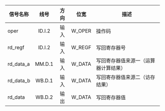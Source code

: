 | 信号名称  |  线号  | 方向 |  位宽  | 描述                                 |
| --------- | :----: | :--: | :----: | ------------------------------------ |
| oper      | ID.I.2 | 输入 | W_OPER | 操作码                               |
| rd_regf   | ID.I.2 | 输入 | W_REGF | 写回寄存器号                         |
| rd_data_a | MM.D.1 | 输入 | W_DATA | 写回寄存器值来源一（运算器计算结果） |
| rd_data_b | WB.D.1 | 输入 | W_DATA | 写回寄存器值来源二（访存结果）       |
| rd_data   | WB.D.2 | 输出 | W_DATA | 写回寄存器值                         |

